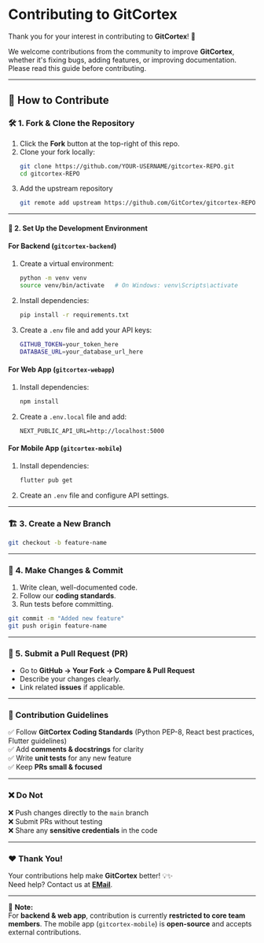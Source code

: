 # Contributing to GitCortex  

Thank you for your interest in contributing to **GitCortex**! 🚀  

We welcome contributions from the community to improve **GitCortex**, whether it's fixing bugs, adding features, or improving documentation. Please read this guide before contributing.  

---

## 📌 How to Contribute  

### 🛠️ 1. Fork & Clone the Repository  
1. Click the **Fork** button at the top-right of this repo.  
2. Clone your fork locally:  
   ```sh
   git clone https://github.com/YOUR-USERNAME/gitcortex-REPO.git
   cd gitcortex-REPO


3. Add the upstream repository
   ```sh
   git remote add upstream https://github.com/GitCortex/gitcortex-REPO.git
   ```

---

#### 🔧 2. Set Up the Development Environment

#### **For Backend (****`gitcortex-backend`****)**

1. Create a virtual environment:
   ```sh
   python -m venv venv
   source venv/bin/activate   # On Windows: venv\Scripts\activate
   ```
2. Install dependencies:
   ```sh
   pip install -r requirements.txt
   ```
3. Create a `.env` file and add your API keys:
   ```sh
   GITHUB_TOKEN=your_token_here
   DATABASE_URL=your_database_url_here
   ```

#### **For Web App (****`gitcortex-webapp`****)**

1. Install dependencies:
   ```sh
   npm install
   ```
2. Create a `.env.local` file and add:
   ```env
   NEXT_PUBLIC_API_URL=http://localhost:5000
   ```

#### **For Mobile App (****`gitcortex-mobile`****)**

1. Install dependencies:
   ```sh
   flutter pub get
   ```
2. Create an `.env` file and configure API settings.

---

### 🏗️ 3. Create a New Branch

```sh
git checkout -b feature-name
```

---

### 📝 4. Make Changes & Commit

1. Write clean, well-documented code.
2. Follow our **coding standards**.
3. Run tests before committing.

```sh
git commit -m "Added new feature"
git push origin feature-name
```

---

### 🔄 5. Submit a Pull Request (PR)

- Go to **GitHub → Your Fork → Compare & Pull Request**
- Describe your changes clearly.
- Link related **issues** if applicable.

---

### 🚀 Contribution Guidelines

✅ Follow **GitCortex Coding Standards** (Python PEP-8, React best practices, Flutter guidelines)\
✅ Add **comments & docstrings** for clarity\
✅ Write **unit tests** for any new feature\
✅ Keep **PRs small & focused**

---

### ❌ Do Not

❌ Push changes directly to the `main` branch\
❌ Submit PRs without testing\
❌ Share any **sensitive credentials** in the code

---

### ❤️ Thank You!

Your contributions help make **GitCortex** better! 💡✨\
Need help? Contact us at **[EMail](mailto\:agastyagm2@gmail.com)**.

---

📌 **Note:**\
For **backend & web app**, contribution is currently **restricted to core team members**. The mobile app (`gitcortex-mobile`) is **open-source** and accepts external contributions.

